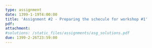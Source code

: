 ```yaml
---
type: assignment
date: 1399-1-19T4:00:00
title: 'Assignment #2 - Preparing the schecule for workshop #1'
pdf: 
attachment:
#solutions: /static_files/assignments/asg_solutions.pdf
due: 1399-2-26T23:59:00
---
```


